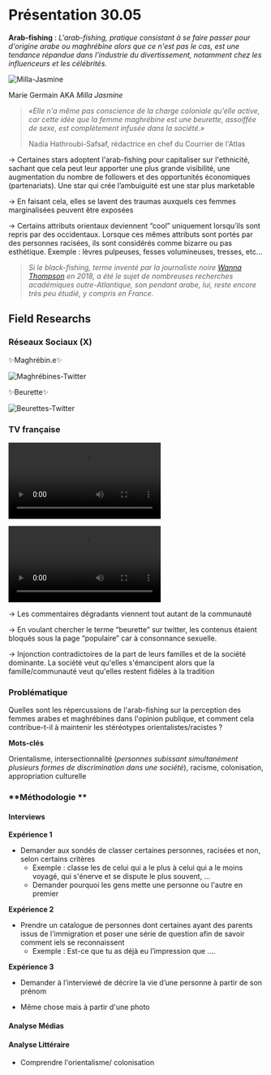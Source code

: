 # Présentation 30.05

**Arab-fishing** : *L'arab-fishing, pratique consistant à se faire passer pour d'origine arabe ou maghrébine alors que ce n'est pas le cas, est une tendance répandue dans l'industrie du divertissement, notamment chez les influenceurs et les célébrités.*

![Milla-Jasmine](C:\Users\leyla\Desktop\ma-thesis\DATA\Célébrités\Milla-Jasmine.png)

Marie Germain AKA *Milla Jasmine*

> *«Elle n'a même pas conscience de la charge coloniale qu'elle active, car cette idée que la femme maghrébine est une beurette, assoiffée de sexe, est complètement infusée dans la société.»*
>
> Nadia Hathroubi-Safsaf, rédactrice en chef du Courrier de l'Atlas



→ Certaines stars adoptent l'arab-fishing pour capitaliser sur l'ethnicité, sachant que cela peut leur apporter une plus grande visibilité, une augmentation du nombre de followers et des opportunités économiques (partenariats). Une star qui crée l’ambuiguité est une star plus marketable

→ En faisant cela, elles se lavent des traumas auxquels ces femmes marginalisées peuvent être exposées

→ Certains attributs orientaux deviennent “cool” uniquement lorsqu’ils sont repris par des occidentaux. Lorsque ces mêmes attributs sont portés par des personnes racisées, ils sont considérés comme bizarre ou pas esthétique. Exemple : lèvres pulpeuses, fesses volumineuses, tresses, etc…



> *Si le black-fishing, terme inventé par la journaliste noire [Wanna Thompson](https://twitter.com/WannasWorld/status/1059989652487069696?s=20&t=rD9sKM3uoYj-DZxZDDUdsA) en 2018, a été le sujet de nombreuses recherches académiques outre-Atlantique, son pendant arabe, lui, reste encore très peu étudié, y compris en France.*

## Field Researchs

### Réseaux Sociaux (X)

✨Maghrébin.e✨

![Maghrébines-Twitter](C:\Users\leyla\Desktop\ma-thesis\DATA\Tweet\Maghrébines-Twitter.png)

✨Beurette✨

![Beurettes-Twitter](C:\Users\leyla\Desktop\ma-thesis\DATA\Tweet\Beurettes-Twitter.png)

### TV française

<video src="C:\Users\leyla\Desktop\ma-thesis\DATA\TV\Beurette-TV.mp4"></video>



<video src="C:\Users\leyla\Desktop\ma-thesis\DATA\TV\Maghrebine-ecole.mp4"></video>



→ Les commentaires dégradants viennent tout autant de la communauté

→ En voulant chercher le terme “beurette” sur twitter, les contenus étaient bloqués sous la page “populaire” car à consonnance sexuelle.

→ Injonction contradictoires de la part de leurs familles et de la société dominante. La société veut qu'elles s'émancipent alors que la famille/communauté veut qu'elles restent fidèles à la tradition

### **Problématique**

Quelles sont les répercussions de l'arab-fishing sur la perception des femmes arabes et maghrébines dans l'opinion publique, et comment cela contribue-t-il à maintenir les stéréotypes orientalistes/racistes ?

**Mots-clés**

Orientalisme, intersectionnalité (*personnes subissant simultanément plusieurs formes de discrimination dans une société*), racisme, colonisation, appropriation culturelle



### **Méthodologie **

#### Interviews

**Expérience 1**

- Demander aux sondés de classer certaines personnes, racisées et non, selon certains critères
  - Exemple : classe les de celui qui a le plus à celui qui a le moins voyagé, qui s'énerve et se dispute le plus souvent, ...
  - Demander pourquoi les gens mette une personne ou l'autre en premier

**Expérience 2**

- Prendre un catalogue de personnes dont certaines ayant des parents issus de l'immigration et poser une série de question afin de savoir comment iels se reconnaissent
  - Exemple : Est-ce que tu as déjà eu l’impression que ….

**Expérience 3**

- Demander à l’interviewé de décrire la vie d’une personne à partir de son prénom

- Même chose mais à partir d'une photo

  

#### Analyse Médias

#### Analyse Littéraire

- Comprendre l'orientalisme/ colonisation

